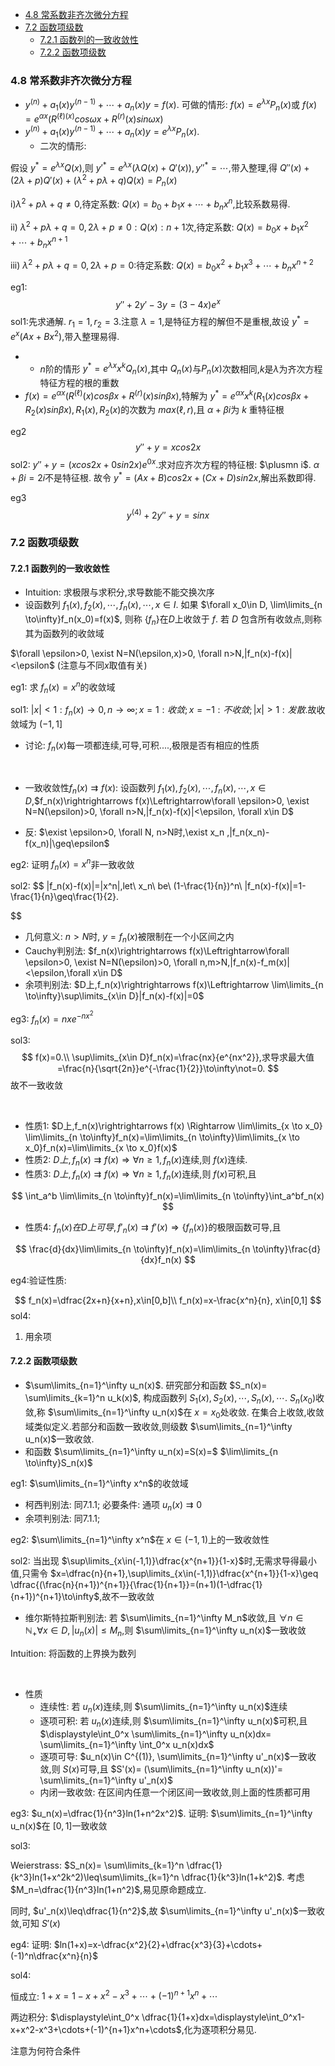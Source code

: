 <script type="text/javascript" src="http://cdn.mathjax.org/mathjax/latest/MathJax.js?config=default"></script>

<!-- TOC -->

- [4.8 常系数非齐次微分方程](#48-%E5%B8%B8%E7%B3%BB%E6%95%B0%E9%9D%9E%E9%BD%90%E6%AC%A1%E5%BE%AE%E5%88%86%E6%96%B9%E7%A8%8B)
- [7.2 函数项级数](#72-%E5%87%BD%E6%95%B0%E9%A1%B9%E7%BA%A7%E6%95%B0)
  - [7.2.1 函数列的一致收敛性](#721-%E5%87%BD%E6%95%B0%E5%88%97%E7%9A%84%E4%B8%80%E8%87%B4%E6%94%B6%E6%95%9B%E6%80%A7)
  - [7.2.2 函数项级数](#722-%E5%87%BD%E6%95%B0%E9%A1%B9%E7%BA%A7%E6%95%B0)

<!-- /TOC -->

### 4.8 常系数非齐次微分方程
- $y^{(n)}+a_1(x)y^{(n-1)}+\cdots+a_n(x)y=f(x)$. 可做的情形: $f(x)=e^{\lambda x}P_n(x)$或 $f(x)=e^{\alpha x}(R^{(\ell)(x)}cos\omega x+R^{(r)}(x)sin\omega x)$
- $y^{(n)}+a_1(x)y^{(n-1)}+\cdots+a_n(x)y=e^{\lambda x}P_n(x)$. 
  - 二次的情形:

假设 $y^*=e^{\lambda x}Q(x)$,则 $y'^*=e^{\lambda x}(\lambda Q(x)+Q'(x)),y''^*=\cdots$,带入整理,得 $Q''(x)+(2\lambda+p)Q'(x)+(\lambda^2+p\lambda+q)Q(x)=P_n(x)$

i)$\lambda^2+p\lambda+q\not=0$,待定系数: $Q(x)=b_0+b_1x+\cdots+b_nx^n$,比较系数易得.

ii) $\lambda^2+p\lambda+q=0,2\lambda+p\not=0: Q(x):n+1$次,待定系数: $Q(x)=b_0x+b_1x^2+\cdots+b_nx^{n+1}$

iii) $\lambda^2+p\lambda+q=0,2\lambda+p=0:$待定系数: $Q(x)=b_0x^2+b_1x^3+\cdots+b_nx^{n+2}$

eg1:
$$
    y''+2y'-3y=(3-4x)e^x
$$
sol1:先求通解. $r_1=1,r_2=3$.注意 $\lambda=1$,是特征方程的解但不是重根,故设 $y^*=e^x(Ax+Bx^2)$,带入整理易得.
- - $n$阶的情形 $y^*=e^{\lambda x}x^kQ_n(x)$,其中 $Q_n(x)$与$P_n(x)$次数相同,$k$是$\lambda$为齐次方程特征方程的根的重数
- $f(x)=e^{\alpha x}(R^{(\ell)}(x)cos\beta x+R^{(r)}(x)sin\beta x)$,特解为 $y^*=e^{\alpha x}x^k(R_1(x)cos\beta x+R_2(x)sin\beta x),R_1(x),R_2(x)$的次数为 $max(\ell,r)$,且 $\alpha+\beta i$为 $k$ 重特征根

eg2 
$$
    y''+y=xcos2x
$$
sol2: $y''+y=(xcos2x+0sin2x)e^{0x}$.求对应齐次方程的特征根: $\plusmn i$. $\alpha+\beta i=2i$不是特征根. 故令 $y^*=(Ax+B)cos2x+(Cx+D)sin2x$,解出系数即得.

eg3
$$
    y^{(4)}+2y''+y=sinx
$$

### 7.2 函数项级数
#### 7.2.1 函数列的一致收敛性
- Intuition: 求极限与求积分,求导数能不能交换次序
- 设函数列 $f_1(x),f_2(x),\cdots,f_n(x),\cdots,x\in I$. 如果 $\forall x_0\in D, \lim\limits_{n \to\infty}f_n(x_0)=f(x)$, 则称 $\{f_n\}$在$D$上收敛于 $f$. 若 $D$ 包含所有收敛点,则称其为函数列的收敛域

$\forall \epsilon>0, \exist N=N(\epsilon,x)>0, \forall n>N,|f_n(x)-f(x)|<\epsilon$ (注意与不同$x$取值有关)


eg1: 求 $f_n(x)=x^n$的收敛域

sol1: $|x|<1: f_n(x)\to0,n\to\infty; x=1:收敛; x=-1:不收敛; |x|>1: 发散$.故收敛域为 $(-1,1]$
- 讨论: $f_n(x)$每一项都连续,可导,可积....,极限是否有相应的性质

<br>

- 一致收敛性$f_n(x)\rightrightarrows f(x)$: 设函数列 $f_1(x),f_2(x),\cdots,f_n(x),\cdots,x\in D$,$f_n(x)\rightrightarrows f(x)\Leftrightarrow\forall \epsilon>0, \exist N=N(\epsilon)>0, \forall n>N,|f_n(x)-f(x)|<\epsilon, \forall x\in D$

- 反: $\exist \epsilon>0, \forall N, n>N时,\exist x_n ,|f_n(x_n)-f(x_n)|\geq\epsilon$

eg2: 证明 $f_n(x)=x^n$非一致收敛

sol2:
$$
    |f_n(x)-f(x)|=|x^n|,let\ x_n\ be\ (1-\frac{1}{n})^n\\
    |f_n(x)-f(x)|=1-\frac{1}{n}\geq\frac{1}{2}.
    
$$

- 几何意义: $n>N$时, $y=f_n(x)$被限制在一个小区间之内
- Cauchy判别法: $f_n(x)\rightrightarrows f(x)\Leftrightarrow\forall \epsilon>0, \exist N=N(\epsilon)>0, \forall n,m>N,|f_n(x)-f_m(x)|<\epsilon,\forall x\in D$
- 余项判别法:  $D上,f_n(x)\rightrightarrows f(x)\Leftrightarrow \lim\limits_{n \to\infty}\sup\limits_{x\in D}|f_n(x)-f(x)|=0$

eg3: $f_n(x)=nxe^{-nx^2}$

sol3:
$$
    f(x)=0.\\
    \sup\limits_{x\in D}f_n(x)=\frac{nx}{e^{nx^2}},求导求最大值=\frac{n}{\sqrt{2n}}e^{-\frac{1}{2}}\to\infty\not=0.
$$
故不一致收敛

<br>

- 性质1: $D上,f_n(x)\rightrightarrows f(x) \Rightarrow \lim\limits_{x \to x_0} \lim\limits_{n \to\infty}f_n(x)=\lim\limits_{n \to\infty}\lim\limits_{x \to x_0}f_n(x)=\lim\limits_{x \to x_0}f(x)$
- 性质2: $D上,f_n(x)\rightrightarrows f(x) \Rightarrow \forall n\geq1,f_n(x)$连续,则 $f(x)$连续.
- 性质3: $D上,f_n(x)\rightrightarrows f(x) \Rightarrow \forall n\geq1,f_n(x)$连续,则 $f(x)$可积,且

$$
    \int_a^b \lim\limits_{n \to\infty}f_n(x)=\lim\limits_{n \to\infty}\int_a^bf_n(x)
$$
- 性质4: $f_n(x)在D上可导,f'_n(x)\rightrightarrows f'(x) \Rightarrow \{f_n(x)\}$的极限函数可导,且

$$
    \frac{d}{dx}\lim\limits_{n \to\infty}f_n(x)=\lim\limits_{n \to\infty}\frac{d}{dx}f_n(x)
$$

eg4:验证性质: 

$$
f_n(x)=\dfrac{2x+n}{x+n},x\in[0,b]\\
f_n(x)=x-\frac{x^n}{n}, x\in[0,1]
$$
sol4:

1. 用余项 

#### 7.2.2 函数项级数 
- $\sum\limits_{n=1}^\infty u_n(x)$. 研究部分和函数 $S_n(x)= \sum\limits_{k=1}^n u_k(x)$, 构成函数列 $S_1(x),S_2(x),\cdots,S_n(x),\cdots$. $S_n(x_0)$收敛,称 $\sum\limits_{n=1}^\infty u_n(x)$在 $x=x_0$处收敛. 在集合上收敛,收敛域类似定义.若部分和函数一致收敛,则级数 $\sum\limits_{n=1}^\infty u_n(x)$一致收敛.
- 和函数 $\sum\limits_{n=1}^\infty u_n(x)=S(x)=$ $\lim\limits_{n \to\infty}S_n(x)$  

eg1: $\sum\limits_{n=1}^\infty x^n$的收敛域

- 柯西判别法: 同7.1.1; 必要条件: 通项 $u_n(x)\rightrightarrows0$
- 余项判别法: 同7.1.1;

eg2: $\sum\limits_{n=1}^\infty x^n$在 $x\in(-1,1)$上的一致收敛性

sol2: 当出现 $\sup\limits_{x\in(-1,1)}\dfrac{x^{n+1}}{1-x}$时,无需求导得最小值,只需令 $x=\dfrac{n}{n+1},\sup\limits_{x\in(-1,1)}\dfrac{x^{n+1}}{1-x}\geq \dfrac{(\frac{n}{n+1})^{n+1}}{\frac{1}{n+1}}=(n+1)(1-\dfrac{1}{n+1})^{n+1}\to\infty$,故不一致收敛

- 维尔斯特拉斯判别法: 若 $\sum\limits_{n=1}^\infty M_n$收敛,且 $\forall n\in \mathbb{N}_+\forall x\in D,|u_n(x)|\leq M_n$,则 $\sum\limits_{n=1}^\infty u_n(x)$一致收敛

Intuition: 将函数的上界换为数列

<br>

- 性质
  - 连续性: 若 $u_n(x)$连续,则 $\sum\limits_{n=1}^\infty u_n(x)$连续
  - 逐项可积:  若 $u_n(x)$连续,则 $\sum\limits_{n=1}^\infty u_n(x)$可积,且 $\displaystyle\int_0^x \sum\limits_{n=1}^\infty u_n(x)dx= \sum\limits_{n=1}^\infty \int_0^x u_n(x)dx$
  - 逐项可导: $u_n(x)\in C^{(1)}, \sum\limits_{n=1}^\infty u'_n(x)$一致收敛,则 $S(x)$可导,且 $S'(x)= (\sum\limits_{n=1}^\infty u_n(x))'= \sum\limits_{n=1}^\infty u'_n(x)$
  - 内闭一致收敛: 在区间内任意一个闭区间一致收敛,则上面的性质都可用

eg3: $u_n(x)=\dfrac{1}{n^3}ln(1+n^2x^2)$. 证明: $\sum\limits_{n=1}^\infty u_n(x)$在 $[0,1]$一致收敛

sol3:

Weierstrass: $S_n(x)= \sum\limits_{k=1}^n \dfrac{1}{k^3}ln(1+x^2k^2)\leq\sum\limits_{k=1}^n \dfrac{1}{k^3}ln(1+k^2)$. 考虑 $M_n=\dfrac{1}{n^3}ln(1+n^2)$,易见原命题成立.

同时, $u'_n(x)\leq\dfrac{1}{n^2}$,故 $\sum\limits_{n=1}^\infty u'_n(x)$一致收敛,可知 $S'(x)$

eg4: 证明: $ln(1+x)=x-\dfrac{x^2}{2}+\dfrac{x^3}{3}+\cdots+(-1)^n\dfrac{x^n}{n}$

sol4:

恒成立: $1+x=1-x+x^2-x^3+\cdots+(-1)^{n+1}x^n+\cdots$

两边积分: $\displaystyle\int_0^x \dfrac{1}{1+x}dx=\displaystyle\int_0^x1-x+x^2-x^3+\cdots+(-1)^{n+1}x^n+\cdots$,化为逐项积分易见.

注意为何符合条件

